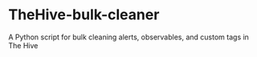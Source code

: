 # TheHive-bulk-cleaner
A Python script for bulk cleaning  alerts, observables, and custom tags in The Hive
